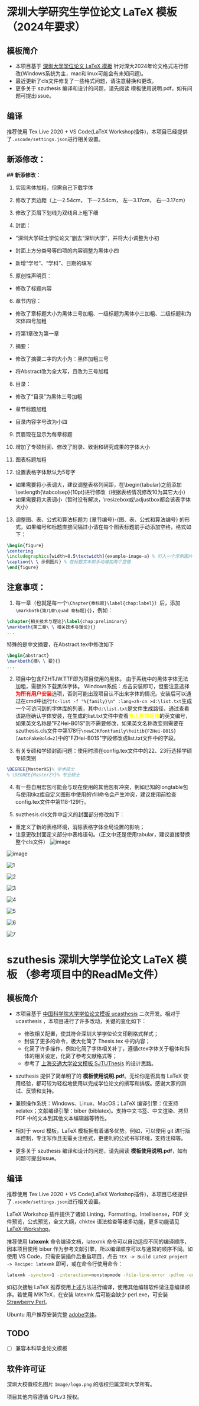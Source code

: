 # 深圳大学研究生学位论文 LaTeX 模板（2024年要求）
## 模板简介
* 本项目基于 [深圳大学学位论文 LaTeX 模板](https://github.com/yichengsu/szuthesis) 针对深大2024年论文格式进行修改(Windows系统为主，mac和linux可能会有未知问题)。
* 最近更新了cls文件修复了一些格式问题，请注意替换和更改。
* 更多关于 szuthesis 编译和设计的问题，请先阅读 模板使用说明.pdf，如有问题可提出issue。

## 编译
推荐使用 Tex Live 2020 + VS Code(LaTeX Workshop插件)，本项目已经提供了`.vscode/settings.json`进行相关设置。

## 新添修改：
**##** **新添修改：**

1. 实现黑体加粗，但需自己下载字体

2. 修改了页边距（上—2.54cm， 下—2.54cm， 左—3.17cm， 右—3.17cm）

3. 修改了页眉下划线为双线且上粗下细

4. 封面：

* “深圳大学硕士学位论文”删去“深圳大学”，并将大小调整为小初

* 封面上方分类号等四项的内容调整为黑体小四

* 新增“学号”、“学科”、日期的填写

5. 原创性声明页：

+ 修改了标题内容

6. 章节内容：

+ 修改了章标题大小为黑体三号加粗、一级标题为黑体小三加粗、二级标题和为宋体四号加粗

+ 将第1章改为第一章

7. 摘要：

+ 修改了摘要二字的大小为：黑体加粗三号

+ 将Abstract改为全大写，且改为三号加粗

8. 目录：

+ 修改了“目录”为黑体三号加粗

+ 章节标题加粗

+ 目录内容字号改为小四

9. 页眉现在显示为每章标题

10. 增加了专硕封面、修改了附录、致谢和研究成果的字体大小

11. 图表标题加粗

12. 设置表格字体默认为5号字
* 如果需要将小表调大，建议调整表格列间距，在\begin{tabular}之前添加\setlength{\tabcolsep}{10pt}进行修改（根据表格情况修改10为其它大小）
* 如果需要将大表调小（暂时没有解决，\resizebox或\adjustbox都会该表字体大小）

13. 调整图、表、公式和算法标题为   {章节编号}-{图、表、公式和算法编号}   的形式，如果编号和标题直接间隔过小请在每个图表标题前手动添加空格，格式如下：

```latex
\begin{figure}
\centering
\includegraphics[width=0.5\textwidth]{example-image-a} % 引入一个示例图片
\caption{\ \ 示例图片} % 在标题文本前手动增加两个空格
\end{figure}
```

## 注意事项：
1. 每一章（也就是每一个`\Chapter{章标题}\label{chap:label}`）后，添加`\markboth{第几章\quad 章标题}{}`，例如：
```latex
\chapter{相关技术与理论}\label{chap:preliminary}
\markboth{第二章\ \ 相关技术与理论}{}
...
```
特殊的是中文摘要，在Abstract.tex中修改如下
```latex
\begin{abstract}
\markboth{摘\ \ 要}{}
...
```
2. 项目中包含FZHTJW.TTF即为项目使用的黑体。
由于系统中的黑体字体无法加粗，需额外下载黑体字体。
Windows系统：点击安装即可，但要注意选择<span style="color: red;">**为所有用户安装**</span>选项，否则可能出现项目认不出来字体的情况。安装后可以通过在cmd中运行`fc-list -f "%{family}\n" :lang=zh-cn >d:\list.txt`生成一个可访问到的字体库的列表，其中`d:\list.txt`是文件生成路径，通过查看该路径确认字体安装，在生成的list.txt文件中查看<span style="color: yellow;">**方正黑体简体**</span>的英文编号，如果英文名称是"FZHei-B01S"则不需要修改，如果英文名称改变则需要在szuthesis.cls文件中第178行`\newCJKfontfamily\heitib{FZHei-B01S}[AutoFakeBold=2]`中的"FZHei-B01S"字段修改成list.txt文件中的字段。

3. 有关专硕和学硕封面问题：使用时须在config.tex文件中的22、23行选择学硕专硕类别
```latex
\DEGREE{MasterXS}% 学术硕士
% \DEGREE{MasterZY}% 专业硕士
```
4. 有一些自用宏包可能会与现在使用的其他包有冲突，例如已知的longtable包与使用tikz库自定义图形中使用的\fill命令会产生冲突，建议使用前检查config.tex文件中第118-129行。

5. suzthesis.cls文件中定义的封面部分修改如下：
* 重定义了新的表格环境，消除表格字体全局设置的影响；
* 注意更改封面定义部分中表格语句。（正文中还是使用tabular，建议直接替换整个cls文件）
![image](https://github.com/cflee123/SZUThesisLatest/assets/131333379/7695d954-f17e-4ad8-9999-ca3106fc5bbf)





![image](https://github.com/cflee123/SZUThesisLatest/assets/131333379/c4251886-02b5-41fa-8a9e-45748dba8d91)

![1](https://github.com/cflee123/SZUThesisLatest/assets/131333379/d6cc89d4-476b-4df7-b025-be876a68df11)

![2](https://github.com/cflee123/SZUThesisLatest/assets/131333379/d22bed1e-490e-4934-b00d-fbdf23d942d6)

![3](https://github.com/cflee123/SZUThesisLatest/assets/131333379/926c92fd-5c45-4139-a72e-ecd2e6564d83)

![4](https://github.com/cflee123/SZUThesisLatest/assets/131333379/5bc9853a-9e77-4bab-a0d2-6bd580c8a187)

![5](https://github.com/cflee123/SZUThesisLatest/assets/131333379/c1847ff6-775e-4f16-98bb-acbe3862ca50)

![6](https://github.com/cflee123/SZUThesisLatest/assets/131333379/fe84f32c-5f3a-4aef-bac1-9ed6073ee3a7)

![7](https://github.com/cflee123/SZUThesisLatest/assets/131333379/63208cf8-7996-4deb-a191-247c0a076afa)



# szuthesis 深圳大学学位论文 LaTeX 模板 （参考项目中的ReadMe文件）

## 模板简介
* 本项目基于 [中国科学院大学学位论文模板 ucasthesis](https://github.com/mohuangrui/ucasthesis) 二次开发。相对于 ucasthesis ，本项目进行了许多改动，关键的变化如下：
  * 修改相关配置，使其符合深圳大学学位论文印刷格式样式；
  * 封装了更多的命令，极大化简了 Thesis.tex 中的内容；
  * 化简了许多操作，例如化简了字体相关补丁，遵循ctex字体关于粗体和斜体的相关设定，化简了参考文献格式等；
  * 参考了 [上海交通大学论文模板 SJTUThesis](https://github.com/sjtug/SJTUThesis) 的设计思路。

* szuthesis 提供了简单明了的 **模板使用说明.pdf**。无论你是否具有 LaTeX 使用经验，都可较为轻松地使用以完成学位论文的撰写和排版。感谢大家的测试、反馈和支持。

* 兼顾操作系统：Windows、Linux、MacOS；LaTeX 编译引擎：仅支持xelatex；文献编译引擎：biber (biblatex)。支持中文书签、中文渲染、拷贝 PDF 中的文本到其他文本编辑器等特性。

* 相对于 word 模板，LaTeX 模板拥有着诸多优势。例如，可以使用 git 进行版本控制，专注写作且无需关注格式，更便利的公式书写环境，支持注释等。

* 更多关于 szuthesis 编译和设计的问题，请先阅读 **模板使用说明.pdf**，如有问题可提出issue。

## 编译
推荐使用 Tex Live 2020 + VS Code(LaTeX Workshop插件)，本项目已经提供了`.vscode/settings.json`进行相关设置。

LaTeX Workshop 插件提供了诸如 Linting，Formatting，Intellisense，PDF 文件预览，公式预览，全文大纲，chktex 语法检查等诸多功能，更多功能请见 [LaTeX-Workshop](https://github.com/James-Yu/LaTeX-Workshop)。

推荐使用 **latexmk** 命令编译文档，latexmk 命令可以自动适应不同的编译顺序，因本项目使用 biber 作为参考文献引擎，所以编译顺序可以与通常的顺序不同。如使用 VS Code，只需安装插件后重启项目，点击 `TEX -> Build LaTeX project -> Recipe: latexmk` 即可，或在命令行使用命令：

``` sh
latexmk -synctex=1 -interaction=nonstopmode -file-line-error -pdfxe -outdir=./Temp -e ensure_path('TEXINPUTS','./texmf//') Thesis.tex
```

如初次接触 LaTeX 推荐使用上述方法进行编译，使用其他编辑软件请注意编译顺序。若使用 MiKTeX，在安装 latexmk 后可能会缺少 perl.exe，可安装 [Strawberry Perl](https://www.perl.org/get.html)。

Ubuntu 用户推荐安装完整 [adobe字体](https://github.com/mohuangrui/ucasthesis/wiki/%E5%AD%97%E4%BD%93%E9%85%8D%E7%BD%AE#adobe-%E5%AD%97%E4%BD%93%E4%B8%8B%E8%BD%BD%E5%9C%B0%E5%9D%80)。

## TODO
- [ ] 兼容本科毕业论文模板

## 软件许可证
深圳大校徽校名图片 `Image/logo.png` 的版权归属深圳大学所有。

项目其他内容遵循 GPLv3 授权。
